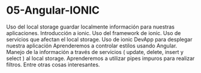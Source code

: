 # 05-Angular-IONIC
Uso del local storage guardar localmente información para nuestras aplicaciones. Introducción a ionic. Uso del framework de ionic. Uso de servicios que afectan el local storage. Uso de ionic DevApp para desplegar nuestra aplicación Aprenderemos a controlar estilos usando Angular. Manejo de la información a través de servicios ( update, delete, insert y select ) al local storage. Aprenderemos a utilizar pipes impuros para realizar filtros. Entre otras cosas interesantes.
